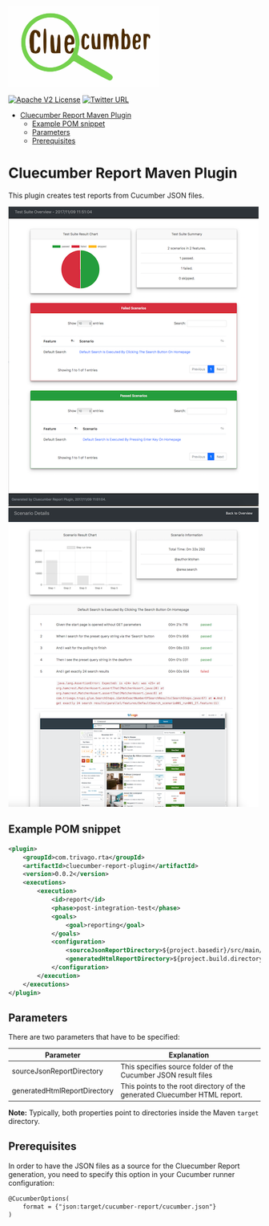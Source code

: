 ![cluecumber logo](documentation/img/cluecumber.png)

[![Apache V2 License](http://img.shields.io/badge/license-Apache%20V2-blue.svg)](http://www.apache.org/licenses/LICENSE-2.0)
[![Twitter URL](https://img.shields.io/twitter/url/http/shields.io.svg?style=social)](https://twitter.com/bischoffdev)

<!-- START doctoc generated TOC please keep comment here to allow auto update -->
<!-- DON'T EDIT THIS SECTION, INSTEAD RE-RUN doctoc TO UPDATE -->


- [Cluecumber Report Maven Plugin](#cluecumber-report-maven-plugin)
  - [Example POM snippet](#example-pom-snippet)
  - [Parameters](#parameters)
  - [Prerequisites](#prerequisites)

<!-- END doctoc generated TOC please keep comment here to allow auto update -->


# Cluecumber Report Maven Plugin

This plugin creates test reports from Cucumber JSON files.

![report_overview](documentation/img/report_overview.png)
![report_detail](documentation/img/report_detail.png)

## Example POM snippet

```xml
<plugin>
    <groupId>com.trivago.rta</groupId>
    <artifactId>cluecumber-report-plugin</artifactId>
    <version>0.0.2</version>
    <executions>
        <execution>
            <id>report</id>
            <phase>post-integration-test</phase>
            <goals>
                <goal>reporting</goal>
            </goals>
            <configuration>
                <sourceJsonReportDirectory>${project.basedir}/src/main/resources/cucumber-report</sourceJsonReportDirectory>
                <generatedHtmlReportDirectory>${project.build.directory}/cluecumber-report</generatedHtmlReportDirectory>
            </configuration>
        </execution>
    </executions>
</plugin>
```

## Parameters

There are two parameters that have to be specified:

| Parameter | Explanation |
|---|---|
| sourceJsonReportDirectory | This specifies source folder of the Cucumber JSON result files |
| generatedHtmlReportDirectory | This points to the root directory of the generated Cluecumber HTML report. |

**Note:**
Typically, both properties point to directories inside the Maven ```target``` directory.

## Prerequisites

In order to have the JSON files as a source for the Cluecumber Report generation, you need to specify this option in your Cucumber runner configuration:
```
@CucumberOptions(
    format = {"json:target/cucumber-report/cucumber.json"}
)
```